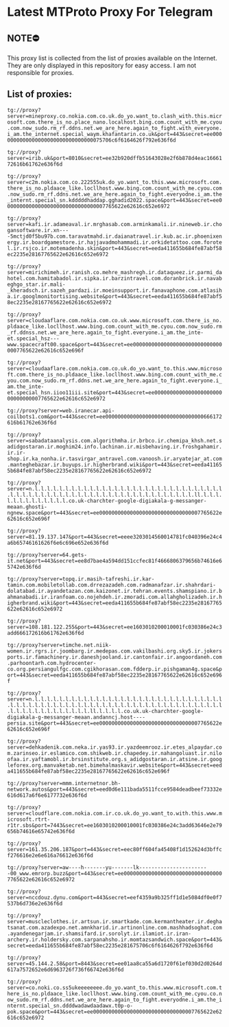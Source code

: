 # Latest MTProto Proxy For Telegram

## NOTE⛔

This proxy list is collected from the list of proxies available on the Internet. They are only displayed in this repository for easy access. I am not responsible for proxies.

## List of proxies:

`tg://proxy?server=mineproxy.co.nokia.com.co.uk.do_yo.want_to.clash_with.this.microsoft.com.there_is_no.place_nano.localhost.bing.com.count_with_me.cyou.com.now_sudo.rm_rf.ddns.net.we_are_here.again_to_fight.with_everyone.i_am.the_internet.special_waym.khafantarin.co.uk&port=443&secret=ee0000000000000000000000000000000075706c6f6164626f792e636f6d`

`tg://proxy?server=irib.uk&port=8010&secret=ee32b920dffb51643028e2f6b878d4eac1666172616b61762e636f6d`

`tg://proxy?server=c2m.nokia.com.co.222555uk.do_yo.want_to.this.www.microsoft.com.there_is_no.pldaace_like.locllhost.www.bing.com.count_with_me.cyou.com.now_sudo.rm_rf.ddns.net.we_are_here.again_to_fight.everyodne.i_am.the_internt.special_sn.kdddddhaddap.gghadid2022.space&port=443&secret=ee000000000000000000000000000000007765622e62616c652e6972`

`tg://proxy?server=kafi.ir.adameaval.ir.mrghasab.com.arminkamali.ir.nineweb.ir.chogansoftware.ir.xn----5mctjd0f5bu97b.com.taravatmahd.ir.daianatravel.ir.kub.ac.ir.phoenixenergy.ir.boardgamestore.ir.hajjavadmohammadi.ir.orkidetattoo.com.forotel.ir.rsjco.ir.motemadenha.skin&port=443&secret=eeda411655b684fe87abf58ec2235e28167765622e62616c652e6972`

`tg://proxy?server=mirichimeh.ir.ranish.co.mehre_mashregh.ir.dataqueez.ir.parmi_dahotel.com.hamitabadol.ir.sipka.ir.barzintravel.com.doranbrick.ir.navabeghgo_star.ir.mali-_kheradsch.ir.sazeh_pardazi.ir.moeinsupport.ir.fanavaphone.com.atlasiha.ir.googlmonitortising.website&port=443&secret=eeda411655b684fe87abf58ec2235e28167765622e62616c652e6972`

`tg://proxy?server=cloudaaflare.com.nokia.com.co.uk.www.microsoft.com.there_is_no.pldaace_like.locllhost.www.bing.com.count_with_me.cyou.com.now_sudo.rm_rf.ddnss.net.we_are_here.again_to_fight.everyone.i_am.the_inte-et.special_hsz---www.spacecraft00.space&port=443&secret=ee000000000000000000000000000000007765622e62616c652e696f`

`tg://proxy?server=cloudaaflare.com.nokia.com.co.uk.do_yo.want_to.this.www.microsoft.com.there_is_no.pldaace_like.locllhost.www.bing.com.count_with_me.cyou.com.now_sudo.rm_rf.ddns.net.we_are_here.again_to_fight.everyone.i_am.the_inte-et.special_hsn.iioo11iii.site&port=443&secret=ee000000000000000000000000000000007765622e62616c652e6972`

`tg://proxy?server=web.iranecar.api-coilbots1.com&port=443&secret=ee00000000000000000000000000000000666172616b61762e636f6d`

`tg://proxy?server=sabadataanalysis.com.algorithmha.ir.brbco.ir.chemipa_khsh.net.sadidgostaran.ir.moghim24.info.lachinan.ir.misbehaving.ir.froshgahamir.ir.ir-shop.ir.ka_nonha.ir.tasvirgar_antravel.com.vanoosh.ir.aryatejar_at.com.manteghebazar.ir.buyups.ir.higherbrand.wiki&port=443&secret=eeda411655b684fe87abf58ec2235e28167765622e62616c652e6972`

`tg://proxy?server=n.l.l.l.l.l.l.l.l.l.l.l.l.l.l.l.l.l.l.l.l.l.l.l.l.l.l.l.l.l.l.l.l.l.l.l.l.l.l.l.l.l.l.l.l.l.l.l.l.l.l.l.l.l.l.l.l.l.l.l.l.l.ll.l.l.l.l.l.l.l.l.l.l.l.l.l.co.uk-charchter-google-digiakala-g-messanger-meaan.ghosti-ngnew.space&port=443&secret=ee000000000000000000000000000000007765622e62616c652e696f`

`tg://proxy?server=81.19.137.147&port=443&secret=eeee3203014560014781fc040396e24c4a6b65746161626f6e6c696e652e636f6d`

`tg://proxy?server=64.gets-it.net&port=443&secret=ee8d7bae4a594dd151ccfec81f4666806379656b74616e65742e636f6d`

`tg://proxy?server=topq.ir.masih-tafreshi.ir.kar-tamin.com.mobiletollab.com.drrezazadeh.com.radmanafzar.ir.shahrdari-dolatabad.ir.ayandetazan.com.kaizonet.ir.tehran.events.shamspiano.ir.bahmanabadi.ir.iranfoam.co.nojehdeh.ir.zmoradi.com.allahgholizadeh.ir.higherbrand.wiki&port=443&secret=eeda411655b684fe87abf58ec2235e28167765622e62616c652e6972`

`tg://proxy?server=108.181.122.255&port=443&secret=ee1603010200010001fc030386e24c3add666172616b61762e636f6d`

`tg://proxy?server=timche.net.niik-women.ir.rgrs.ir.joombarg.ir.medepas.com.vakilbashi.org.sky5.ir.jokersports.ir.famachinery.ir.daneshjooland.ir.cantonfair.ir.angoordaneh.com.parhoontarh.com.hydrocenter-co.org.persiangulfgc.com.cgikhorasan.com.fdderp.ir.pishgaman4g.space&port=443&secret=eeda411655b684fe87abf58ec2235e28167765622e62616c652e696f`

`tg://proxy?server=n.l.l.l.l.l.l.l.l.l.l.l.l.l.l.l.l.l.l.l.l.l.l.l.l.l.l.l.l.l.l.l.l.l.l.l.l.l.l.l.l.l.l.l.l.l.l.l.l.l.l.l.l.l.l.l.l.l.l.l.l.l.l.l.l.l.l.l.l.l.l.l.l.l.l.l.l.l.l.l.ll.l.l.l.l.co.uk.uk-charchter-google-digiakala-g-messanger-meaan.andanncj.host----persia.site&port=443&secret=ee000000000000000000000000000000007765622e62616c652e696f`

`tg://proxy?server=dehkadenik.com.neka.ir.yas93.ir.yazdeemrooz.ir.etes_alpaydar.com.zarinseo.ir.eslamico.com.shikweb.ir.chapedey.ir.nahangoluast.ir.niloofaa.ir.yaftamobl.ir.brsinstitute.org.s_adidgostaran.ir.atsine.ir.googleforex.org.manvaketab.net.bimehalmaskavir.website&port=443&secret=eeda411655b684fe87abf58ec2235e28167765622e62616c652e696f`

`tg://proxy?server=mmm.internetnor.bh-network.autos&port=443&secret=eed0d6e111bada5511fcce9584deadbeef73332e616d617a6f6e6177732e636f6d`

`tg://proxy?server=cloudflare.com.nokia.com.ir.co.uk.do_yo.want_to.with.this.www.microsoft.rtrt-r1tr.sbs&port=7443&secret=ee1603010200010001fc030386e24c3add63646e2e79656b74616e65742e636f6d`

`tg://proxy?server=161.35.206.187&port=443&secret=eec80ff604fa45408f1d152624d3bffcf276616e2e6e616a76612e636f6d`

`tg://proxy?server=aw----h-------yu-------lk-----------------------00_www.emrorp.buzz&port=443&secret=ee000000000000000000000000000000007765622e62616c652e6972`

`tg://proxy?server=nccdouz.dynu.com&port=443&secret=eef4359a9b325ff1d1e5084df0e0f7537b6d736e2e636f6d`

`tg://proxy?server=muscleclothes.ir.artsun.ir.smartkade.com.kermantheater.ir.deghatsanat.com.azadexpo.net.amnkharid.ir.artinonline.com.mashhadsoghat.com.ayandenegarjam.ir.shamsifard.ir.sorolyt.ir.ilamiot.ir.iran-archery.ir.holdersky.com.sarpanahsho.ir.momtazsandwich.space&port=443&secret=eeda411655b684fe87abf58ec2235e281675706c6f6164626f792e636f6d`

`tg://proxy?server=45.144.2.58&port=8443&secret=ee01aa8ca55a6d1720f61ef030d2d0264d617a7572652e6d6963726f736f66742e636f6d`

`tg://proxy?server=co.noki.co.ss5ukeeeeeeee.do_yo.want_to.this.www.microsoft.com.there_is_no.pldaace_like.locllhost.www.bing.com.count_with_me.cyou.co.now_sudo.rm_rf.ddns.net.we_are_here.again_to_fight.everyodne.i_am.the_internt.special_sn.ddddwadawdaadawx.t0p-o-pok.space&port=443&secret=ee000000000000000000000000000000007765622e62616c652e6972`

